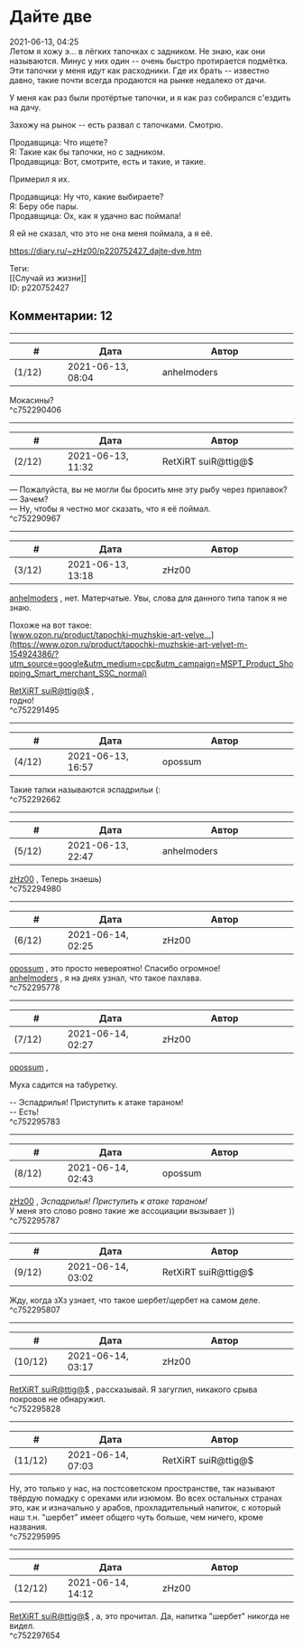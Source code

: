 Дайте две
=========

  
2021-06-13, 04:25  
 Летом я хожу э... в лёгких тапочках с задником. Не знаю, как они называются. Минус у них один -- очень быстро протирается подмётка. Эти тапочки у меня идут как расходники. Где их брать -- известно давно, такие почти всегда продаются на рынке недалеко от дачи.   
   
 У меня как раз были протёртые тапочки, и я как раз собирался с'ездить на дачу.   
   
 Захожу на рынок -- есть развал с тапочками. Смотрю.   
   
 Продавщица: Что ищете?   
 Я: Такие как бы тапочки, но с задником.   
 Продавщица: Вот, смотрите, есть и такие, и такие.   
   
 Примерил я их.   
   
 Продавщица: Ну что, какие выбираете?   
 Я: Беру обе пары.   
 Продавщица: Ох, как я удачно вас поймала!   
   
 Я ей не сказал, что это не она меня поймала, а я её.   
  
<https://diary.ru/~zHz00/p220752427_dajte-dve.htm>  
  
Теги:  
[[Случай из жизни]]  
ID: p220752427  


Комментарии: 12
---------------

  


---



|         #         |              Дата              |                     Автор                     |           ID           |
| --- | --- | --- | --- |
| (1/12) | 2021-06-13, 08:04 | anhelmoders | c752290406 |

  
 Мокасины?   
 ^c752290406

---



|         #         |              Дата              |                     Автор                     |           ID           |
| --- | --- | --- | --- |
| (2/12) | 2021-06-13, 11:32 | RetXiRT suiR@ttig@$ | c752290967 |

  
 — Пожалуйста, вы не могли бы бросить мне эту рыбу через прилавок?   
 — 3ачем?   
 — Ну, чтобы я честно мог сказать, что я её поймал.   
 ^c752290967

---



|         #         |              Дата              |                     Автор                     |           ID           |
| --- | --- | --- | --- |
| (3/12) | 2021-06-13, 13:18 | zHz00 | c752291495 |

  
  [anhelmoders](https://anhelmoders.diary.ru "No plans. Only wonders.")  , нет. Матерчатые. Увы, слова для данного типа тапок я не знаю.   
   
 Похоже на вот такое:   
  [www.ozon.ru/product/tapochki-muzhskie-art-velve...](https://www.ozon.ru/product/tapochki-muzhskie-art-velvet-m-154924386/?utm_source=google&utm_medium=cpc&utm_campaign=MSPT_Product_Shopping_Smart_merchant_SSC_normal)    
   
  [RetXiRT suiR@ttig@$](https://Hellspawn.diary.ru "Atomicautionuclear")  ,   
 годно!   
 ^c752291495

---



|         #         |              Дата              |                     Автор                     |           ID           |
| --- | --- | --- | --- |
| (4/12) | 2021-06-13, 16:57 | opossum | c752292662 |

  
 Такие тапки называются эспадрильи (:   
 ^c752292662

---



|         #         |              Дата              |                     Автор                     |           ID           |
| --- | --- | --- | --- |
| (5/12) | 2021-06-13, 22:47 | anhelmoders | c752294980 |

  
  [zHz00](https://zHz00.diary.ru "Untitled")  , Теперь знаешь)   
 ^c752294980

---



|         #         |              Дата              |                     Автор                     |           ID           |
| --- | --- | --- | --- |
| (6/12) | 2021-06-14, 02:25 | zHz00 | c752295778 |

  
  [opossum](https://pssm.diary.ru "змей о двух головах")  , это просто невероятно! Спасибо огромное!   
  [anhelmoders](https://anhelmoders.diary.ru "No plans. Only wonders.")  , я на днях узнал, что такое пахлава.   
 ^c752295778

---



|         #         |              Дата              |                     Автор                     |           ID           |
| --- | --- | --- | --- |
| (7/12) | 2021-06-14, 02:27 | zHz00 | c752295783 |

  
  [opossum](https://pssm.diary.ru "змей о двух головах")  ,   
   
 Муха садится на табуретку.   
   
 -- Эспадрилья! Приступить к атаке тараном!   
 -- Есть!   
 ^c752295783

---



|         #         |              Дата              |                     Автор                     |           ID           |
| --- | --- | --- | --- |
| (8/12) | 2021-06-14, 02:43 | opossum | c752295787 |

  
  [zHz00](https://zHz00.diary.ru "Untitled")  ,  *Эспадрилья! Приступить к атаке тараном!*    
 У меня это слово ровно такие же ассоциации вызывает ))   
 ^c752295787

---



|         #         |              Дата              |                     Автор                     |           ID           |
| --- | --- | --- | --- |
| (9/12) | 2021-06-14, 03:02 | RetXiRT suiR@ttig@$ | c752295807 |

  
 Жду, когда зХз узнает, что такое шербет/щербет на самом деле.   
 ^c752295807

---



|         #         |              Дата              |                     Автор                     |           ID           |
| --- | --- | --- | --- |
| (10/12) | 2021-06-14, 03:17 | zHz00 | c752295828 |

  
  [RetXiRT suiR@ttig@$](https://Hellspawn.diary.ru "Atomicautionuclear")  , рассказывай. Я загуглил, никакого срыва покровов не обнаружил.   
 ^c752295828

---



|         #         |              Дата              |                     Автор                     |           ID           |
| --- | --- | --- | --- |
| (11/12) | 2021-06-14, 07:03 | RetXiRT suiR@ttig@$ | c752295995 |

  
 Ну, это только у нас, на постсоветском пространстве, так называют твёрдую помадку с орехами или изюмом. Во всех остальных странах это, как и изначально у арабов, прохладительный напиток, с который наш т.н. "шербет" имеет общего чуть больше, чем ничего, кроме названия.   
 ^c752295995

---



|         #         |              Дата              |                     Автор                     |           ID           |
| --- | --- | --- | --- |
| (12/12) | 2021-06-14, 14:12 | zHz00 | c752297654 |

  
  [RetXiRT suiR@ttig@$](https://Hellspawn.diary.ru "Atomicautionuclear")  , а, это прочитал. Да, напитка "шербет" никогда не видел.   
 ^c752297654